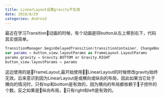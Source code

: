 ```yaml
---
title: LinearLayout设置gravity不生效
date: 2018/8/29
categories: Android
---
```

最近在学习Transition动画的时候，有个动画是将button从左上移到右下，代码其实很简单。
```kotlin
TransitionManager.beginDelayedTransition(transitionContainer, ChangeBounds().setPathMotion(ArcMotion()).setDuration(1000))
var params = button_view.layoutParams as FrameLayout.LayoutParams
params.gravity = Gravity.BOTTOM or Gravity.RIGHT
button_view.layoutParams = params
```
这边使用的是FrameLayout,最开始使用LinearLayout的时候修改gravity始终无效。后来意识到因为LinearLayout是或横向或纵向的布局，因此如果当它处于横向的情况时，只有top和bottom是有效的，因为横向的布局都依赖于子控件的个数。反之如果是纵向布局，只有right和left是有效的。
